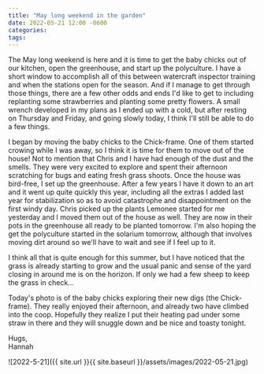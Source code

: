 ```yaml
---
title: "May long weekend in the garden"
date: 2022-05-21 12:00 -0600
categories:
tags:
---
```


The May long weekend is here and it is time to get the baby chicks out of our kitchen, open the greenhouse, and start up the polyculture. I have a short window to accomplish all of this between watercraft inspector training and when the stations open for the season. And if I manage to get through those things, there are a few other odds and ends I'd like to get to including replanting some strawberries and planting some pretty flowers. A small wrench developed in my plans as I ended up with a cold, but after resting on Thursday and Friday, and going slowly today, I think I'll still be able to do a few things.

I began by moving the baby chicks to the Chick-frame. One of them started crowing while I was away, so I think it is time for them to move out of the house! Not to mention that Chris and I have had enough of the dust and the smells. They were very excited to explore and spent their afternoon scratching for bugs and eating fresh grass shoots. Once the house was bird-free, I set up the greenhouse. After a few years I have it down to an art and it went up quite quickly this year, including all the extras I added last year for stabilization so as to avoid catastrophe and disappointment on the first windy day. Chris picked up the plants Lemonee started for me yesterday and I moved them out of the house as well. They are now in their pots in the greenhouse all ready to be planted tomorrow. I'm also hoping the get the polyculture started in the solarium tomorrow, although that involves moving dirt around so we'll have to wait and see if I feel up to it.

I think all that is quite enough for this summer, but I have noticed that the grass is already starting to grow and the usual panic and sense of the yard closing in around me is on the horizon. If only we had a few sheep to keep the grass in check...

Today's photo is of the baby chicks exploring their new digs (the Chick-frame). They really enjoyed their afternoon, and already two have climbed into the coop. Hopefully they realize I put their heating pad under some straw in there and they will snuggle down and be nice and toasty tonight.

Hugs,<br />
Hannah

![2022-5-21]({{ site.url }}{{ site.baseurl }}/assets/images/2022-05-21.jpg)